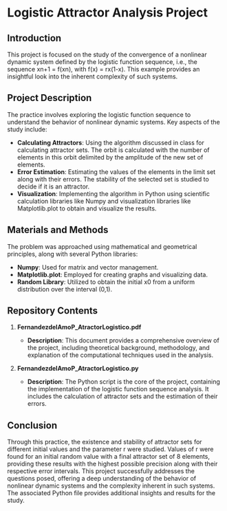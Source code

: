 # Logistic Attractor Analysis Project

## Introduction
This project is focused on the study of the convergence of a nonlinear dynamic system defined by the logistic function sequence, i.e., the sequence xn+1 = f(xn), with f(x) = rx(1-x). This example provides an insightful look into the inherent complexity of such systems.

## Project Description
The practice involves exploring the logistic function sequence to understand the behavior of nonlinear dynamic systems. Key aspects of the study include:

- **Calculating Attractors**: Using the algorithm discussed in class for calculating attractor sets. The orbit is calculated with the number of elements in this orbit delimited by the amplitude of the new set of elements.
- **Error Estimation**: Estimating the values of the elements in the limit set along with their errors. The stability of the selected set is studied to decide if it is an attractor.
- **Visualization**: Implementing the algorithm in Python using scientific calculation libraries like Numpy and visualization libraries like Matplotlib.plot to obtain and visualize the results.

## Materials and Methods
The problem was approached using mathematical and geometrical principles, along with several Python libraries:

- **Numpy**: Used for matrix and vector management.
- **Matplotlib.plot**: Employed for creating graphs and visualizing data.
- **Random Library**: Utilized to obtain the initial x0 from a uniform distribution over the interval (0,1).

## Repository Contents

1. **FernandezdelAmoP_AtractorLogistico.pdf**
   - **Description**: This document provides a comprehensive overview of the project, including theoretical background, methodology, and explanation of the computational techniques used in the analysis.

2. **FernandezdelAmoP_AtractorLogistico.py**
   - **Description**: The Python script is the core of the project, containing the implementation of the logistic function sequence analysis. It includes the calculation of attractor sets and the estimation of their errors.

## Conclusion
Through this practice, the existence and stability of attractor sets for different initial values and the parameter r were studied. Values of r were found for an initial random value with a final attractor set of 8 elements, providing these results with the highest possible precision along with their respective error intervals. This project successfully addresses the questions posed, offering a deep understanding of the behavior of nonlinear dynamic systems and the complexity inherent in such systems. The associated Python file provides additional insights and results for the study.
